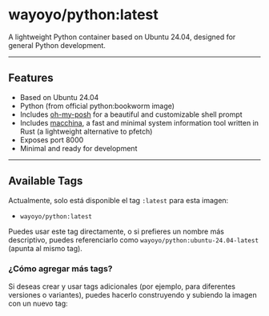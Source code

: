 # wayoyo/python:latest

A lightweight Python container based on Ubuntu 24.04, designed for general Python development.

---

## Features

- Based on Ubuntu 24.04
- Python (from official python:bookworm image)
- Includes [oh-my-posh](https://ohmyposh.dev/) for a beautiful and customizable shell prompt
- Includes [macchina](https://github.com/Macchina-CLI/macchina), a fast and minimal system information tool written in Rust (a lightweight alternative to pfetch)
- Exposes port 8000
- Minimal and ready for development

---

## Available Tags

Actualmente, solo está disponible el tag `:latest` para esta imagen:

- `wayoyo/python:latest`

Puedes usar este tag directamente, o si prefieres un nombre más descriptivo, puedes referenciarlo como `wayoyo/python:ubuntu-24.04-latest` (apunta al mismo tag).

### ¿Cómo agregar más tags?

Si deseas crear y usar tags adicionales (por ejemplo, para diferentes versiones o variantes), puedes hacerlo construyendo y subiendo la imagen con un nuevo tag:
